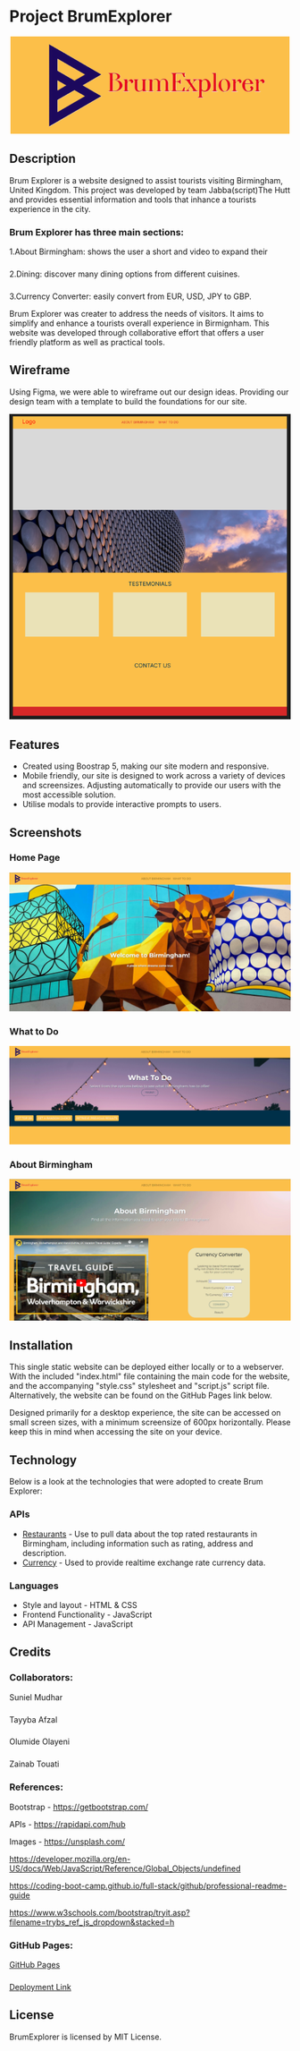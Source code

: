# Project BrumExplorer

<p align="center">
  <img src="/assets/images/brumlogo.png">
</p>


## Description
Brum Explorer is a website designed to assist tourists visiting Birmingham, United Kingdom. This project was developed by team Jabba(script)The Hutt and provides essential information and tools that inhance a tourists experience in the city.

### Brum Explorer has three main sections:

 1.About Birmingham: shows the user a short and video to expand their 
 ###
 2.Dining: discover many dining options from different cuisines.
 ###
 3.Currency Converter: easily convert from EUR, USD, JPY to GBP.

Brum Explorer was creater to address the needs of visitors. It aims to simplify and enhance a tourists overall experience in Birmignham. This website was developed through collaborative effort that offers a user friendly platform as well as practical tools. 

## Wireframe

Using Figma, we were able to wireframe out our design ideas. Providing our design team with a template to build the foundations for our site.

<p align="center">
  <img src="/assets/images/wireframe.png" alt="Wireframe of home page">
</p>

## Features

* Created using Boostrap 5, making our site modern and responsive.
* Mobile friendly, our site is designed to work across a variety of devices and screensizes. Adjusting automatically to provide our users with the most accessible solution.
* Utilise modals to provide interactive prompts to users.
  
## Screenshots

### Home Page

<p align="center">
  <img src="/assets/images/home-page.png" alt="Home page">
</p>

### What to Do

<p align="center">
  <img src="/assets/images/what-to-do.png" alt="What to Do page">
</p>

### About Birmingham

<p align="center">
  <img src="/assets/images/about-birmingham.png" alt="About Birmingham page">
</p>

## Installation

This single static website can be deployed either locally or to a webserver. With the included "index.html" file containing the main code for the website, and the accompanying "style.css" stylesheet and "script.js" script file. Alternatively, the website can be found on the GitHub Pages link below.

Designed primarily for a desktop experience, the site can be accessed on small screen sizes, with a minimum screensize of 600px horizontally. Please keep this in mind when accessing the site on your device.

## Technology

Below is a look at the technologies that were adopted to create
Brum Explorer:

### APIs
* [Restaurants](https://rapidapi.com/ptwebsolution/api/restaurants222) - Use to pull data about the top rated restaurants in Birmingham, including information such as rating, address and description.
* [Currency](https://rapidapi.com/solutionsbynotnull/api/currency-converter18) - Used to provide realtime exchange rate currency data.

### Languages
* Style and layout - HTML & CSS
* Frontend Functionality - JavaScript
* API Management - JavaScript

## Credits
### Collaborators:
Suniel Mudhar
###
Tayyba Afzal
###
Olumide Olayeni
###
Zainab Touati

### References:
Bootstrap - https://getbootstrap.com/

APIs - https://rapidapi.com/hub

Images - https://unsplash.com/

https://developer.mozilla.org/en-US/docs/Web/JavaScript/Reference/Global_Objects/undefined

https://coding-boot-camp.github.io/full-stack/github/professional-readme-guide

https://www.w3schools.com/bootstrap/tryit.asp?filename=trybs_ref_js_dropdown&stacked=h

### GitHub Pages:

[GitHub Pages](https://sunielmudhar.github.io/BrumExplorer/)
###
[Deployment Link](https://github.com/sunielmudhar/BrumExplorer)

## License
BrumExplorer is licensed by MIT License.
